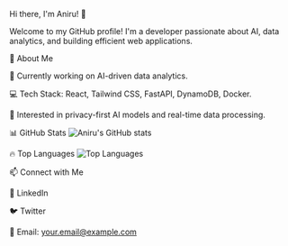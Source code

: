 Hi there, I'm Aniru! 👋

Welcome to my GitHub profile! I'm a developer passionate about AI, data analytics, and building efficient web applications.

🚀 About Me

🔭 Currently working on AI-driven data analytics.

💻 Tech Stack: React, Tailwind CSS, FastAPI, DynamoDB, Docker.

🎯 Interested in privacy-first AI models and real-time data processing.

📊 GitHub Stats
![Aniru's GitHub stats](https://github-readme-stats.vercel.app/api?username=anirudh357&show_icons=true&theme=radical)


🔥 Top Languages
![Top Languages](https://github-readme-stats.vercel.app/api/top-langs/?username=anirudh357&layout=compact&theme=radical)


📫 Connect with Me

💼 LinkedIn

🐦 Twitter

📧 Email: your.email@example.com
